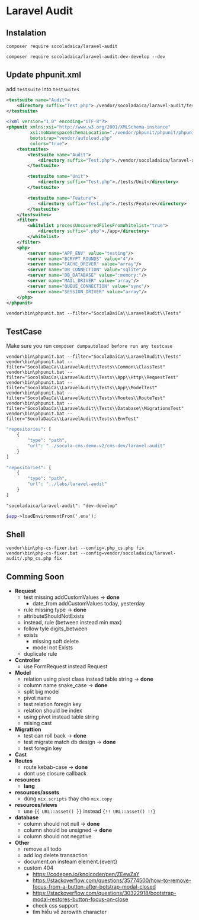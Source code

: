# Laravel Audit

## Instalation

```shell
composer require socoladaica/laravel-audit

composer require socoladaica/laravel-audit:dev-develop --dev
```

## Update phpunit.xml

add `testsuite` into `testsuites`
```xml
<testsuite name="Audit">
    <directory suffix="Test.php">./vendor/socoladaica/laravel-audit/tests</directory>
</testsuite>
```


```xml
<?xml version="1.0" encoding="UTF-8"?>
<phpunit xmlns:xsi="http://www.w3.org/2001/XMLSchema-instance"
         xsi:noNamespaceSchemaLocation="./vendor/phpunit/phpunit/phpunit.xsd"
         bootstrap="vendor/autoload.php"
         colors="true">
    <testsuites>
        <testsuite name="Audit">
            <directory suffix="Test.php">./vendor/socoladaica/laravel-audit/tests</directory>
        </testsuite>

        <testsuite name="Unit">
            <directory suffix="Test.php">./tests/Unit</directory>
        </testsuite>

        <testsuite name="Feature">
            <directory suffix="Test.php">./tests/Feature</directory>
        </testsuite>
    </testsuites>
    <filter>
        <whitelist processUncoveredFilesFromWhitelist="true">
            <directory suffix=".php">./app</directory>
        </whitelist>
    </filter>
    <php>
        <server name="APP_ENV" value="testing"/>
        <server name="BCRYPT_ROUNDS" value="4"/>
        <server name="CACHE_DRIVER" value="array"/>
        <server name="DB_CONNECTION" value="sqlite"/>
        <server name="DB_DATABASE" value=":memory:"/>
        <server name="MAIL_DRIVER" value="array"/>
        <server name="QUEUE_CONNECTION" value="sync"/>
        <server name="SESSION_DRIVER" value="array"/>
    </php>
</phpunit>

```

```shell
vendor\bin\phpunit.bat --filter="SocolaDaiCa\\LaravelAudit\\Tests"
```

## TestCase

Make sure you run `composer dumpautoload before run any testcase`

```shell
vendor\bin\phpunit.bat --filter="SocolaDaiCa\\LaravelAudit\\Tests"
vendor\bin\phpunit.bat --filter="SocolaDaiCa\\LaravelAudit\\Tests\\Common\\ClassTest"
vendor\bin\phpunit.bat --filter="SocolaDaiCa\\LaravelAudit\\Tests\\App\\Http\\RequestTest"
vendor\bin\phpunit.bat --filter="SocolaDaiCa\\LaravelAudit\\Tests\\App\\ModelTest"
vendor\bin\phpunit.bat --filter="SocolaDaiCa\\LaravelAudit\\Tests\\Routes\\RouteTest"
vendor\bin\phpunit.bat --filter="SocolaDaiCa\\LaravelAudit\\Tests\\Database\\MigrationsTest"
vendor\bin\phpunit.bat --filter="SocolaDaiCa\\LaravelAudit\\Tests\\EnvTest"
```

```php
"repositories": [
    {
        "type": "path",
        "url": "../socola-cms-demo-v2/cms-dev/laravel-audit"
    }
]

"repositories": [
    {
        "type": "path",
        "url": "../labs/laravel-audit"
    }
]
```

```
"socoladaica/laravel-audit": "dev-develop"
```

```scss
$app->loadEnvironmentFrom('.env');
```

## Shell

```shell
vendor\bin\php-cs-fixer.bat --config=.php_cs.php fix
vendor\bin\php-cs-fixer.bat --config=vendor/socoladaica/laravel-audit/.php_cs.php fix
```

## Comming Soon

- **Request**
  - test missing addCustomValues -> **done**
    - date_from addCustomValues today, yesterday
  - rule missing type -> **done**
  - attributeShouldNotExists
  - instead, rule (between instead min max)
  - follow tyle digits_between
  - exists 
    - missing soft delete
    - model not Exists
  - duplicate rule
- **Ccntroller**
  - use FormRequest instead Request
- **Model**
  - relation using pivot class instead table string -> **done**
  - column name snake_case -> **done**
  - split big model
  - pivot name
  - test relation foregin key
  - relation should be index
  - using pivot instead table string
  - mising cast
- **Migrattion**
  - test can roll back -> **done**
  - test migrate match db design -> **done**
  - test foregin key
- **Cast**
- **Routes**
  - route kebab-case -> **done**
  - dont use closure callback
- **resources**
  - **lang**
- **resources/assets**
  - dùng `mix.scripts` thay cho `mix.copy`
- **resources/views**
  - use `{{ URL::asset() }}` instead `{!! URL::asset() !!}`
- **database**
  - column should not null -> **done**
  - column should be unsigned -> **done**
  - column should not negative
- **Other**
  - remove all todo
  - add log delete transaction
  - document.on insteam element.{event}
  - custom 404
    - https://codepen.io/knolcoder/pen/ZEewZaY
    - https://stackoverflow.com/questions/35774500/how-to-remove-focus-from-a-button-after-botstrap-modal-closed
    - https://stackoverflow.com/questions/30322918/bootstrap-modal-restores-button-focus-on-close
    - check css support
    - tìm hiểu về zerowith character
